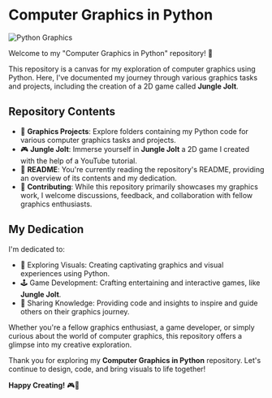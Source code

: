 # Computer Graphics in Python

![Python Graphics](https://media.istockphoto.com/id/1321507529/vector/snake-python-mascot-vector-logo-design.jpg?s=1024x1024&w=is&k=20&c=F2891D7BFNR0527oYpqNCljbD_J47NvjjT4sPnl51b8=)

Welcome to my "Computer Graphics in Python" repository! 🚀

This repository is a canvas for my exploration of computer graphics using Python. Here, I've documented my journey through various graphics tasks and projects, including the creation of a 2D game called **Jungle Jolt**.

## Repository Contents

- 📁 **Graphics Projects**: Explore folders containing my Python code for various computer graphics tasks and projects.
- 🎮 **Jungle Jolt**: Immerse yourself in **Jungle Jolt** a 2D game I created with the help of a YouTube tutorial.
- 📄 **README**: You're currently reading the repository's README, providing an overview of its contents and my dedication.
- 🤝 **Contributing**: While this repository primarily showcases my graphics work, I welcome discussions, feedback, and collaboration with fellow graphics enthusiasts.

## My Dedication

I'm dedicated to:

- 🎨 Exploring Visuals: Creating captivating graphics and visual experiences using Python.
- 🕹️ Game Development: Crafting entertaining and interactive games, like **Jungle Jolt**.
- 📣 Sharing Knowledge: Providing code and insights to inspire and guide others on their graphics journey.

Whether you're a fellow graphics enthusiast, a game developer, or simply curious about the world of computer graphics, this repository offers a glimpse into my creative exploration.

Thank you for exploring my **Computer Graphics in Python** repository. Let's continue to design, code, and bring visuals to life together!

**Happy Creating!** 🎮🎨
